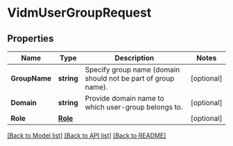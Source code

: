 # VidmUserGroupRequest

## Properties

Name | Type | Description | Notes
------------ | ------------- | ------------- | -------------
**GroupName** | **string** | Specify group name (domain should not be part of group name). | [optional] 
**Domain** | **string** | Provide domain name to which user-group belongs to. | [optional] 
**Role** | [**Role**](Role.md) |  | [optional] 

[[Back to Model list]](../README.md#documentation-for-models) [[Back to API list]](../README.md#documentation-for-api-endpoints) [[Back to README]](../README.md)


